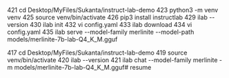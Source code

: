   421  cd Desktop/MyFiles/Sukanta/instruct-lab-demo
  423  python3 -m venv venv
  425  source venv/bin/activate
  426  pip3 install instructlab
  429  ilab --version
  430  ilab init
  432  vi config.yaml
  433  ilab download
  434  vi config.yaml
  435  ilab serve --model-family merlinite --model-path models/merlinite-7b-lab-Q4_K_M.gguf



  417  cd Desktop/MyFiles/Sukanta/instruct-lab-demo
  419  source venv/bin/activate
  420  ilab --version
  421  ilab chat --model-family merlinite -m models/merlinite-7b-lab-Q4_K_M.gguf# resume

